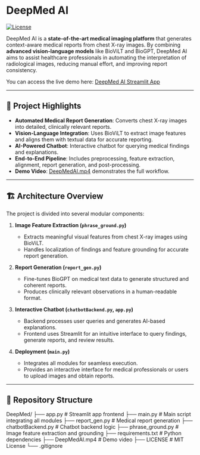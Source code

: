 # DeepMed AI

[![License](https://img.shields.io/github/license/Priyanshusharmaaa/DeepMed)](LICENSE)

DeepMed AI is a **state-of-the-art medical imaging platform** that generates context-aware medical reports from chest X-ray images. By combining **advanced vision-language models** like BioViLT and BioGPT, DeepMed AI aims to assist healthcare professionals in automating the interpretation of radiological images, reducing manual effort, and improving report consistency.

You can access the live demo here: [DeepMed AI Streamlit App](https://xyz.link)

---

## 🌟 Project Highlights

- **Automated Medical Report Generation**: Converts chest X-ray images into detailed, clinically relevant reports.  
- **Vision-Language Integration**: Uses BioViLT to extract image features and aligns them with textual data for accurate reporting.  
- **AI-Powered Chatbot**: Interactive chatbot for querying medical findings and explanations.  
- **End-to-End Pipeline**: Includes preprocessing, feature extraction, alignment, report generation, and post-processing.  
- **Demo Video**: [DeepMedAI.mp4](DeepMedAI.mp4) demonstrates the full workflow.

---

## 🏗 Architecture Overview

The project is divided into several modular components:

1. **Image Feature Extraction (`phrase_ground.py`)**  
   - Extracts meaningful visual features from chest X-ray images using BioViLT.  
   - Handles localization of findings and feature grounding for accurate report generation.

2. **Report Generation (`report_gen.py`)**  
   - Fine-tunes BioGPT on medical text data to generate structured and coherent reports.  
   - Produces clinically relevant observations in a human-readable format.

3. **Interactive Chatbot (`chatbotBackend.py`, `app.py`)**  
   - Backend processes user queries and generates AI-based explanations.  
   - Frontend uses Streamlit for an intuitive interface to query findings, generate reports, and review results.

4. **Deployment (`main.py`)**  
   - Integrates all modules for seamless execution.  
   - Provides an interactive interface for medical professionals or users to upload images and obtain reports.

---

## 📁 Repository Structure


DeepMed/
├── app.py               # Streamlit app frontend
├── main.py              # Main script integrating all modules
├── report_gen.py        # Medical report generation
├── chatbotBackend.py    # Chatbot backend logic
├── phrase_ground.py     # Image feature extraction and grounding
├── requirements.txt     # Python dependencies
├── DeepMedAI.mp4        # Demo video
├── LICENSE              # MIT License
└── .gitignore


